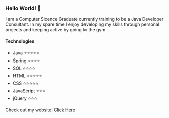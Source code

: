 ### Hello World! 👋
I am a Computer Sicence Graduate currently training to be a Java Developer Consultant. In my spare time I enjoy developing my skills through personal projects and keeping active by going to the gym.

#### Technologies
- Java        ⭐⭐⭐⭐⭐
- Spring      ⭐⭐⭐⭐
- SQL         ⭐⭐⭐⭐
- HTML        ⭐⭐⭐⭐⭐
- CSS         ⭐⭐⭐⭐⭐
- JavaScript  ⭐⭐⭐
- jQuery      ⭐⭐⭐

Check out my website!
[Click Here](https://bradleywilliams.co.uk/)

<!--
**bsrwilliams/bsrwilliams** is a ✨ _special_ ✨ repository because its `README.md` (this file) appears on your GitHub profile.

Here are some ideas to get you started:

- 🔭 I’m currently working on ...
- 🌱 I’m currently learning ...
- 👯 I’m looking to collaborate on ...
- 🤔 I’m looking for help with ...
- 💬 Ask me about ...
- 📫 How to reach me: ...
- 😄 Pronouns: ...
- ⚡ Fun fact: ...
-->
